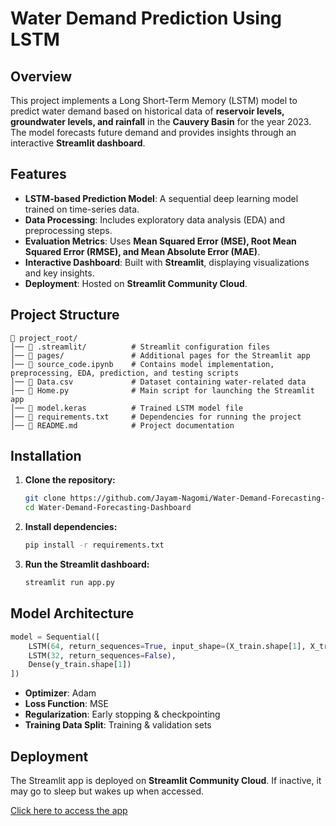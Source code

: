 
# Water Demand Prediction Using LSTM

## Overview
This project implements a Long Short-Term Memory (LSTM) model to predict water demand based on historical data of **reservoir levels, groundwater levels, and rainfall** in the **Cauvery Basin** for the year 2023. The model forecasts future demand and provides insights through an interactive **Streamlit dashboard**.

## Features
- **LSTM-based Prediction Model**: A sequential deep learning model trained on time-series data.
- **Data Processing**: Includes exploratory data analysis (EDA) and preprocessing steps.
- **Evaluation Metrics**: Uses **Mean Squared Error (MSE), Root Mean Squared Error (RMSE), and Mean Absolute Error (MAE)**.
- **Interactive Dashboard**: Built with **Streamlit**, displaying visualizations and key insights.
- **Deployment**: Hosted on **Streamlit Community Cloud**.

## Project Structure
```
📂 project_root/
│── 📁 .streamlit/          # Streamlit configuration files
│── 📁 pages/               # Additional pages for the Streamlit app
│── 📄 source_code.ipynb    # Contains model implementation, preprocessing, EDA, prediction, and testing scripts
│── 📄 Data.csv             # Dataset containing water-related data
│── 📄 Home.py              # Main script for launching the Streamlit app
│── 📄 model.keras          # Trained LSTM model file
│── 📄 requirements.txt     # Dependencies for running the project
│── 📄 README.md            # Project documentation
```

## Installation
1. **Clone the repository:**
   ```sh
   git clone https://github.com/Jayam-Nagomi/Water-Demand-Forecasting-Dashboard
   cd Water-Demand-Forecasting-Dashboard
   ```
2. **Install dependencies:**
   ```sh
   pip install -r requirements.txt
   ```
3. **Run the Streamlit dashboard:**
   ```sh
   streamlit run app.py
   ```

## Model Architecture
```python
model = Sequential([
    LSTM(64, return_sequences=True, input_shape=(X_train.shape[1], X_train.shape[2])),
    LSTM(32, return_sequences=False),
    Dense(y_train.shape[1])
])
```
- **Optimizer**: Adam
- **Loss Function**: MSE
- **Regularization**: Early stopping & checkpointing
- **Training Data Split**: Training & validation sets

## Deployment
The Streamlit app is deployed on **Streamlit Community Cloud**. If inactive, it may go to sleep but wakes up when accessed.

[Click here to access the app](https://water-demand-forecasting.streamlit.app/)
